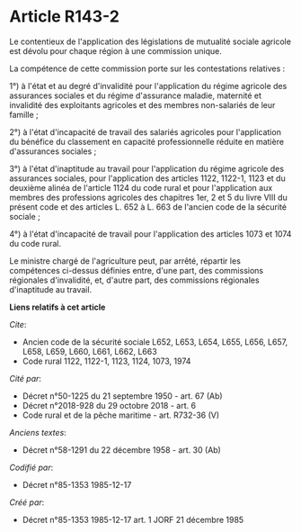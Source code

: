 # Article R143-2

Le contentieux de l'application des législations de mutualité sociale agricole est dévolu pour chaque région à une commission
unique. 

La compétence de cette commission porte sur les contestations relatives : 

1°) à l'état et au degré d'invalidité pour l'application du régime agricole des assurances sociales et du régime d'assurance
maladie, maternité et invalidité des exploitants agricoles et des membres non-salariés de leur famille ; 

2°) à l'état d'incapacité de travail des salariés agricoles pour l'application du bénéfice du classement en capacité
professionnelle réduite en matière d'assurances sociales ; 

3°) à l'état d'inaptitude au travail pour l'application du régime agricole des assurances sociales, pour l'application des
articles 1122, 1122-1, 1123 et du deuxième alinéa de l'article 1124 du code rural et pour l'application aux membres des
professions agricoles des chapitres 1er, 2 et 5 du livre VIII du présent code et des articles L. 652 à L. 663 de l'ancien
code de la sécurité sociale ; 

4°) à l'état d'incapacité de travail pour l'application des articles 1073 et 1074 du code rural. 

Le ministre chargé de l'agriculture peut, par arrêté, répartir les compétences ci-dessus définies entre, d'une part, des
commissions régionales d'invalidité, et, d'autre part, des commissions régionales d'inaptitude au travail.

**Liens relatifs à cet article**

_Cite_:

  - Ancien code de la sécurité sociale L652, L653, L654, L655, L656, L657, L658, L659, L660, L661, L662, L663
  - Code rural 1122, 1122-1, 1123, 1124, 1073, 1974

_Cité par_:

  - Décret n°50-1225 du 21 septembre 1950 - art. 67 (Ab)
  - Décret n°2018-928 du 29 octobre 2018 - art. 6
  - Code rural et de la pêche maritime - art. R732-36 (V)

_Anciens textes_:

  - Décret n°58-1291 du 22 décembre 1958 - art. 30 (Ab)

_Codifié par_:

  - Décret n°85-1353 1985-12-17

_Créé par_:

  - Décret n°85-1353 1985-12-17 art. 1 JORF 21 décembre 1985
